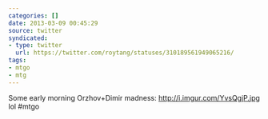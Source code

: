 ```yaml
---
categories: []
date: 2013-03-09 00:45:29
source: twitter
syndicated:
- type: twitter
  url: https://twitter.com/roytang/statuses/310189561949065216/
tags:
- mtgo
- mtg
---
```


Some early morning Orzhov+Dimir madness: http://i.imgur.com/YvsQgjP.jpg lol #mtgo
